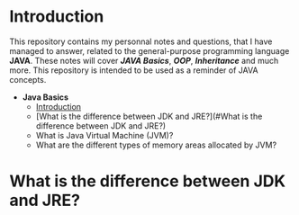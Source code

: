 # Introduction
This repository contains my personnal notes and questions, that I have managed to answer, related to the general-purpose programming language __JAVA__. These notes will cover ___JAVA Basics___, ___OOP___, ___Inheritance___ and much more. This repository is intended to be used as a reminder of JAVA concepts.
* __Java Basics__
    * [Introduction](#Introduction)
    * [What is the difference between JDK and JRE?](#What is the difference between JDK and JRE?)
    * What is Java Virtual Machine (JVM)?
    * What are the different types of memory areas allocated by JVM?
    
# What is the difference between JDK and JRE?
